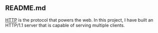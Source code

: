 ## README.md
[HTTP](https://en.wikipedia.org/wiki/Hypertext_Transfer_Protocol) is the
protocol that powers the web. In this project, I have built an HTTP/1.1 server that is capable of serving multiple clients.
